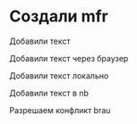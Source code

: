 # Создали mfr

Добавили текст

Добавили текст через браузер

Добавили текст локально

Добавили текст в nb

Разрешаем конфликт brau
